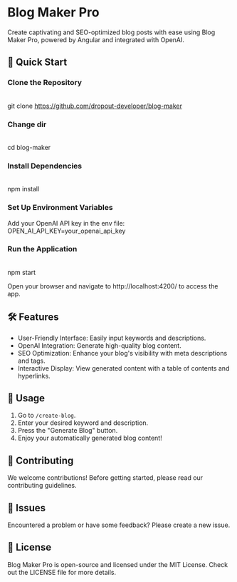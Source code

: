 # Blog Maker Pro

Create captivating and SEO-optimized blog posts with ease using Blog Maker Pro, powered by Angular and integrated with OpenAI.

## 🚀 Quick Start

### Clone the Repository
\
git clone https://github.com/dropout-developer/blog-maker

### Change dir
\
cd blog-maker


### Install Dependencies
\
npm install


### Set Up Environment Variables
Add your OpenAI API key in the env file:
\
OPEN_AI_API_KEY=your_openai_api_key


### Run the Application
\
npm start

Open your browser and navigate to http://localhost:4200/ to access the app.

## 🛠 Features
- User-Friendly Interface: Easily input keywords and descriptions.
- OpenAI Integration: Generate high-quality blog content.
- SEO Optimization: Enhance your blog's visibility with meta descriptions and tags.
- Interactive Display: View generated content with a table of contents and hyperlinks.

## 📖 Usage
1. Go to `/create-blog`.
2. Enter your desired keyword and description.
3. Press the "Generate Blog" button.
4. Enjoy your automatically generated blog content!

## 🤝 Contributing
We welcome contributions! Before getting started, please read our contributing guidelines.

## 🐞 Issues
Encountered a problem or have some feedback? Please create a new issue.

## 📜 License
Blog Maker Pro is open-source and licensed under the MIT License. Check out the LICENSE file for more details.
